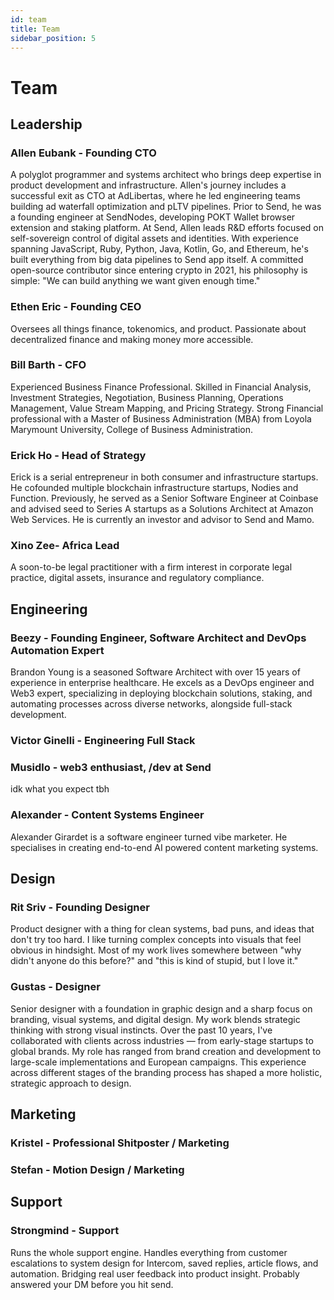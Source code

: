 ```yaml
---
id: team
title: Team
sidebar_position: 5
---
```


# Team

## Leadership

### **Allen Eubank - Founding CTO**
A polyglot programmer and systems architect who brings deep expertise in product development and infrastructure. Allen's journey includes a successful exit as CTO at AdLibertas, where he led engineering teams building ad waterfall optimization and pLTV pipelines. Prior to Send, he was a founding engineer at SendNodes, developing POKT Wallet browser extension and staking platform. At Send, Allen leads R&D efforts focused on self-sovereign control of digital assets and identities. With experience spanning JavaScript, Ruby, Python, Java, Kotlin, Go, and Ethereum, he's built everything from big data pipelines to Send app itself. A committed open-source contributor since
entering crypto in 2021, his philosophy is simple: "We can build anything we want given enough time."

### **Ethen Eric - Founding CEO**
Oversees all things finance, tokenomics, and product. Passionate about decentralized finance and making money more accessible.

### **Bill Barth - CFO**
Experienced Business Finance Professional. Skilled in Financial Analysis, Investment Strategies, Negotiation, Business Planning, Operations Management, Value Stream Mapping, and Pricing Strategy. Strong Financial professional with a Master of Business Administration (MBA) from Loyola Marymount University, College of Business Administration.

### **Erick Ho - Head of Strategy**
Erick is a serial entrepreneur in both consumer and infrastructure startups. He cofounded multiple blockchain infrastructure startups, Nodies and Function. Previously, he served as a Senior Software Engineer at Coinbase and advised seed to Series A startups as a Solutions Architect at Amazon Web Services. He is currently an investor and advisor to Send and Mamo.

### **Xino Zee- Africa Lead**
A soon-to-be legal practitioner with a firm interest in corporate legal practice, digital assets, insurance and regulatory compliance.

## Engineering

### **Beezy - Founding Engineer, Software Architect and DevOps Automation Expert**
Brandon Young is a seasoned Software Architect with over 15 years of experience in enterprise healthcare. He excels as a DevOps engineer and Web3 expert, specializing in deploying blockchain solutions, staking, and automating processes across diverse networks, alongside full-stack development.

### **Victor Ginelli - Engineering Full Stack**

### **Musidlo - web3 enthusiast, /dev at Send**
idk what you expect tbh

### **Alexander - Content Systems Engineer**
Alexander Girardet is a software engineer turned vibe marketer. He specialises in creating end-to-end AI powered content marketing systems.

## Design

### **Rit Sriv - Founding Designer**
Product designer with a thing for clean systems, bad puns, and ideas that don't try too hard. I like turning complex concepts into visuals that feel obvious in hindsight. Most of my work lives somewhere between "why didn't anyone do this before?" and "this is kind of stupid, but I love it."

### **Gustas - Designer**
Senior designer with a foundation in graphic design and a sharp focus on branding, visual systems, and digital design. My work blends strategic thinking with strong visual instincts. Over the past 10 years, I've collaborated with clients across industries — from early-stage startups to global brands. My role has ranged from brand creation and development to large-scale implementations and European campaigns. This experience across different stages of the branding process has shaped a more holistic, strategic approach to design.

## Marketing

### **Kristel - Professional Shitposter / Marketing**

### **Stefan - Motion Design / Marketing**

## Support

### **Strongmind - Support**
Runs the whole support engine. Handles everything from customer escalations to system design for Intercom, saved replies, article flows, and automation. Bridging real user feedback into product insight. Probably answered your DM before you hit send.
